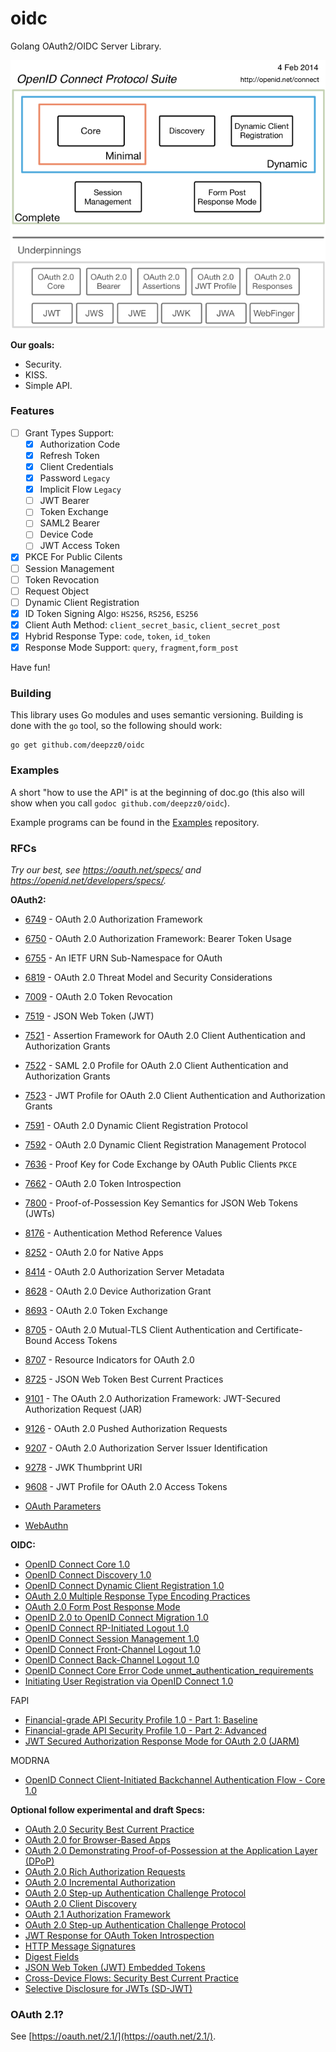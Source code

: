 # oidc
Golang OAuth2/OIDC Server Library.

![OpenIDConnect-Map-4Feb2014.png](./assets/OpenIDConnect-Map-4Feb2014.png)

**Our goals:**

- Security.
- KISS.
- Simple API.

### Features

- [ ] Grant Types Support:
  - [x] Authorization Code
  - [x] Refresh Token
  - [x] Client Credentials
  - [x] Password `Legacy`
  - [x] Implicit Flow `Legacy`
  - [ ] JWT Bearer
  - [ ] Token Exchange
  - [ ] SAML2 Bearer
  - [ ] Device Code
  - [ ] JWT Access Token
- [x] PKCE For Public Cilents
- [ ] Session Management
- [ ] Token Revocation
- [ ] Request Object
- [ ] Dynamic Client Registration
- [x] ID Token Signing Algo: `HS256`, `RS256`, `ES256`
- [x] Client Auth Method:  `client_secret_basic`, `client_secret_post`
- [x] Hybrid Response Type: `code`, `token`, `id_token`
- [x] Response Mode Support: `query`, `fragment`,`form_post`

Have fun!

### Building

This library uses Go modules and uses semantic versioning. Building is done with the `go` tool, so the following should work:

```
go get github.com/deepzz0/oidc
```

### Examples

A short "how to use the API" is at the beginning of doc.go (this also will show when you call `godoc github.com/deepzz0/oidc`).

Example programs can be found in the [Examples](https://github.com/deepzz0/oidc/tree/master/examples) repository.

### RFCs

*Try our best, see https://oauth.net/specs/ and  https://openid.net/developers/specs/.*

**OAuth2:**

* [6749](https://www.rfc-editor.org/rfc/rfc6749) - OAuth 2.0 Authorization Framework
* [6750](http://tools.ietf.org/html/rfc6750) - OAuth 2.0 Authorization Framework: Bearer Token Usage
* [6755](https://www.rfc-editor.org/rfc/rfc6755) - An IETF URN Sub-Namespace for OAuth
* [6819](https://www.rfc-editor.org/rfc/rfc6819) - OAuth 2.0 Threat Model and Security Considerations
* [7009](http://tools.ietf.org/html/rfc7009) - OAuth 2.0 Token Revocation
* [7519](https://tools.ietf.org/html/rfc7519) - JSON Web Token (JWT)
* [7521](https://www.rfc-editor.org/rfc/rfc7521.html) - Assertion Framework for OAuth 2.0 Client Authentication and Authorization Grants
* [7522](https://www.rfc-editor.org/rfc/rfc7522) - SAML 2.0 Profile for OAuth 2.0 Client Authentication and Authorization Grants
* [7523](https://www.rfc-editor.org/rfc/rfc7523.html) - JWT Profile for OAuth 2.0 Client Authentication and Authorization Grants
* [7591](https://www.rfc-editor.org/rfc/rfc7591) - OAuth 2.0 Dynamic Client Registration Protocol
* [7592](https://www.rfc-editor.org/rfc/rfc7592) - OAuth 2.0 Dynamic Client Registration Management Protocol
* [7636](http://tools.ietf.org/html/rfc7636) - Proof Key for Code Exchange by OAuth Public Clients `PKCE`
* [7662](https://www.rfc-editor.org/rfc/rfc7662) - OAuth 2.0 Token Introspection
* [7800](https://www.rfc-editor.org/rfc/rfc7800) - Proof-of-Possession Key Semantics for JSON Web Tokens (JWTs)
* [8176](https://www.rfc-editor.org/rfc/rfc8176) - Authentication Method Reference Values
* [8252](http://tools.ietf.org/html/rfc8252) - OAuth 2.0 for Native Apps
* [8414](https://www.rfc-editor.org/rfc/rfc8414) - OAuth 2.0 Authorization Server Metadata
* [8628](https://www.rfc-editor.org/rfc/rfc8628) - OAuth 2.0 Device Authorization Grant
* [8693](https://datatracker.ietf.org/doc/html/rfc8693) - OAuth 2.0 Token Exchange
* [8705](https://tools.ietf.org/html/rfc8705) - OAuth 2.0 Mutual-TLS Client Authentication and Certificate-Bound Access Tokens
* [8707](https://www.rfc-editor.org/rfc/rfc8707) - Resource Indicators for OAuth 2.0
* [8725](https://www.rfc-editor.org/rfc/rfc8725) - JSON Web Token Best Current Practices
* [9101](https://www.rfc-editor.org/rfc/rfc9101) - The OAuth 2.0 Authorization Framework: JWT-Secured Authorization Request (JAR)
* [9126](https://datatracker.ietf.org/doc/html/rfc9126) - OAuth 2.0 Pushed Authorization Requests
* [9207](https://www.rfc-editor.org/rfc/rfc9207) - OAuth 2.0 Authorization Server Issuer Identification
* [9278](https://www.rfc-editor.org/rfc/rfc9278) - JWK Thumbprint URI
* [9608](https://datatracker.ietf.org/doc/html/rfc9068) - JWT Profile for OAuth 2.0 Access Tokens



* [OAuth Parameters](https://www.iana.org/assignments/oauth-parameters/oauth-parameters.xhtml)
* [WebAuthn]([www.w3.org/TR/webauthn](https://www.w3.org/TR/webauthn/))

**OIDC:**

* [OpenID Connect Core 1.0](https://openid.net/specs/openid-connect-core-1_0.html)
* [OpenID Connect Discovery 1.0](https://openid.net/specs/openid-connect-discovery-1_0.html)
* [OpenID Connect Dynamic Client Registration 1.0](https://openid.net/specs/openid-connect-registration-1_0.html)
* [OAuth 2.0 Multiple Response Type Encoding Practices](https://openid.net/specs/oauth-v2-multiple-response-types-1_0.html)
* [OAuth 2.0 Form Post Response Mode](https://openid.net/specs/oauth-v2-form-post-response-mode-1_0.html)
* [OpenID 2.0 to OpenID Connect Migration 1.0](https://openid.net/specs/openid-connect-migration-1_0.html)
* [OpenID Connect RP-Initiated Logout 1.0](https://openid.net/specs/openid-connect-rpinitiated-1_0.html)
* [OpenID Connect Session Management 1.0](https://openid.net/specs/openid-connect-session-1_0.html)
* [OpenID Connect Front-Channel Logout 1.0](https://openid.net/specs/openid-connect-frontchannel-1_0.html)
* [OpenID Connect Back-Channel Logout 1.0](https://openid.net/specs/openid-connect-backchannel-1_0.html)
* [OpenID Connect Core Error Code unmet_authentication_requirements](https://openid.net/specs/openid-connect-unmet-authentication-requirements-1_0.html)
* [Initiating User Registration via OpenID Connect 1.0](https://openid.net/specs/openid-connect-prompt-create-1_0.html)

FAPI

* [Financial-grade API Security Profile 1.0 - Part 1: Baseline](https://openid.net/specs/openid-financial-api-part-1-1_0.html)
* [Financial-grade API Security Profile 1.0 - Part 2: Advanced](https://openid.net/specs/openid-financial-api-part-2-1_0.html)
* [JWT Secured Authorization Response Mode for OAuth 2.0 (JARM)](https://openid.net/specs/oauth-v2-jarm.html)

MODRNA

* [OpenID Connect Client-Initiated Backchannel Authentication Flow - Core 1.0](https://openid.net/specs/openid-client-initiated-backchannel-authentication-core-1_0.html)

**Optional follow experimental and draft Specs:**

* [OAuth 2.0 Security Best Current Practice](https://datatracker.ietf.org/doc/html/draft-ietf-oauth-security-topics)
* [OAuth 2.0 for Browser-Based Apps](https://datatracker.ietf.org/doc/html/draft-ietf-oauth-browser-based-apps)
* [OAuth 2.0 Demonstrating Proof-of-Possession at the Application Layer (DPoP)](https://datatracker.ietf.org/doc/html/draft-ietf-oauth-dpop)
* [OAuth 2.0 Rich Authorization Requests](https://datatracker.ietf.org/doc/html/draft-ietf-oauth-rar)
* [OAuth 2.0 Incremental Authorization](https://datatracker.ietf.org/doc/html/draft-ietf-oauth-incremental-authz)
* [OAuth 2.0 Step-up Authentication Challenge Protocol](https://datatracker.ietf.org/doc/html/draft-ietf-oauth-step-up-authn-challenge)
* [OAuth 2.0 Client Discovery](https://www.ietf.org/archive/id/draft-looker-oauth-client-discovery-01.html)
* [OAuth 2.1 Authorization Framework](https://www.ietf.org/archive/id/draft-ietf-oauth-v2-1-07.html)
* [OAuth 2.0 Step-up Authentication Challenge Protocol](https://www.ietf.org/archive/id/draft-ietf-oauth-step-up-authn-challenge-08.html)
* [JWT Response for OAuth Token Introspection](https://datatracker.ietf.org/doc/html/draft-ietf-oauth-jwt-introspection-response)
* [HTTP Message Signatures](https://datatracker.ietf.org/doc/html/draft-ietf-httpbis-message-signatures)
* [Digest Fields](https://datatracker.ietf.org/doc/html/draft-ietf-httpbis-digest-headers)
* [JSON Web Token (JWT) Embedded Tokens](https://www.ietf.org/archive/id/draft-yusef-oauth-nested-jwt-06.html)
* [Cross-Device Flows: Security Best Current Practice](https://www.ietf.org/archive/id/draft-ietf-oauth-cross-device-security-00.html)
* [Selective Disclosure for JWTs (SD-JWT)](https://www.ietf.org/archive/id/draft-ietf-oauth-selective-disclosure-jwt-02.html)

### OAuth 2.1?

See [https://oauth.net/2.1/](https://oauth.net/2.1/).

